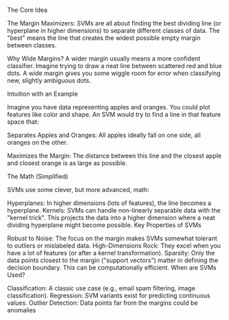 The Core Idea

The Margin Maximizers: SVMs are all about finding the best dividing line (or hyperplane in higher dimensions) to separate different classes of data. The "best" means the line that creates the widest possible empty margin between classes.

Why Wide Margins? A wider margin usually means a more confident classifier. Imagine trying to draw a neat line between scattered red and blue dots. A wide margin gives you some wiggle room for error when classifying new, slightly ambiguous dots.

Intuition with an Example

Imagine you have data representing apples and oranges. You could plot features like color and shape. An SVM would try to find a line in that feature space that:

Separates Apples and Oranges: All apples ideally fall on one side, all oranges on the other.

Maximizes the Margin: The distance between this line and the closest apple and closest orange is as large as possible.

The Math (Simplified)

SVMs use some clever, but more advanced, math:

Hyperplanes: In higher dimensions (lots of features), the line becomes a hyperplane.
Kernels: SVMs can handle non-linearly separable data with the "kernel trick". This projects the data into a higher dimension where a neat dividing hyperplane might become possible.
Key Properties of SVMs

Robust to Noise: The focus on the margin makes SVMs somewhat tolerant to outliers or mislabeled data.
High-Dimensions Rock: They excel when you have a lot of features (or after a kernel transformation).
Sparsity: Only the data points closest to the margin ("support vectors") matter in defining the decision boundary. This can be computationally efficient.
When are SVMs Used?

Classification: A classic use case (e.g., email spam filtering, image classification).
Regression: SVM variants exist for predicting continuous values.
Outlier Detection: Data points far from the margins could be anomalies
